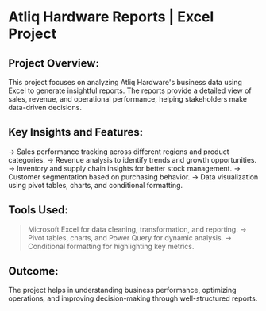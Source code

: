 # Atliq Hardware Reports | Excel Project

## Project Overview:
This project focuses on analyzing Atliq Hardware's business data using Excel to generate insightful reports. The reports provide a detailed view of sales, revenue, and operational performance, helping stakeholders make data-driven decisions.

## Key Insights and Features:
-> Sales performance tracking across different regions and product categories.
-> Revenue analysis to identify trends and growth opportunities.
-> Inventory and supply chain insights for better stock management.
-> Customer segmentation based on purchasing behavior.
-> Data visualization using pivot tables, charts, and conditional formatting.

## Tools Used:
> Microsoft Excel for data cleaning, transformation, and reporting.
-> Pivot tables, charts, and Power Query for dynamic analysis.
-> Conditional formatting for highlighting key metrics.

## Outcome:
The project helps in understanding business performance, optimizing operations, and improving decision-making through well-structured reports.
